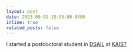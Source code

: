 ```yaml
---
layout: post
date: 2023-09-01 15:59:00-0400
inline: true
related_posts: false
---
```


I started a postdoctoral student in [DSAIL](https://dsail.kaist.ac.kr/) at [KAIST](https://www.kaist.ac.kr/kr/)
